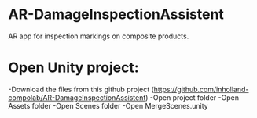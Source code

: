 # AR-DamageInspectionAssistent
AR app for inspection markings on composite products.

# Open Unity project:
-Download the files from this github project (https://github.com/inholland-compolab/AR-DamageInspectionAssistent)
-Open project folder
-Open Assets folder
-Open Scenes folder
-Open MergeScenes.unity
